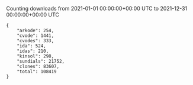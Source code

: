 
Counting downloads from 2021-01-01 00:00:00+00:00 UTC to 2021-12-31 00:00:00+00:00 UTC

```
{
    "arkode": 254,
    "cvode": 1441,
    "cvodes": 333,
    "ida": 524,
    "idas": 210,
    "kinsol": 298,
    "sundials": 21752,
    "clones": 83607,
    "total": 108419
}
```
